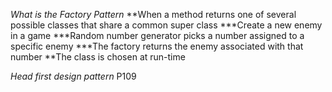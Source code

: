 *What is the Factory Pattern*
**When a method returns one of several possible classes that share a common super class
***Create a new enemy in a game
***Random number generator picks a number assigned to a specific enemy
***The factory returns the enemy associated with that number
**The class is chosen at run-time

*Head first design pattern*
P109